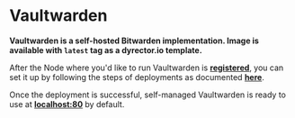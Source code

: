 # Vaultwarden

**Vaultwarden is a self-hosted Bitwarden implementation. Image is available with `latest` tag as a dyrector.io template.**

After the Node where you'd like to run Vaultwarden is [**registered**](../../docs/tutorials/register-your-node.md), you can set it up by following the steps of deployments as documented [**here**](../../docs/tutorials/deploy-your-product.md).

Once the deployment is successful, self-managed Vaultwarden is ready to use at [**localhost:80**](https://localhost:80) by default.
